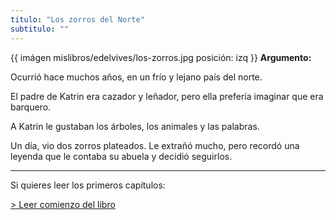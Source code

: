 ```yaml
---
titulo: "Los zorros del Norte"
subtitulo: ""
---
```

{{ imágen mislibros/edelvives/los-zorros.jpg posición: izq }} **Argumento:**

Ocurrió hace muchos años, en un frío y lejano país del norte.

El padre de Katrin era cazador y leñador, pero ella prefería imaginar que era
barquero.

A Katrin le gustaban los árboles, los animales y las palabras.

Un día, vio dos zorros plateados. Le extrañó mucho, pero recordó una leyenda
que le contaba su abuela y decidió seguirlos.

* * *

Si quieres leer los primeros capítulos:

[> Leer comienzo del libro](/paraleer/loszorros-capitulo1)


